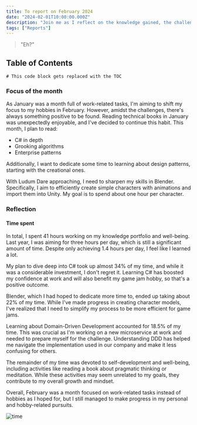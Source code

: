 ```yaml
---
title: To report on February 2024
date: "2024-02-01T10:00:00.000Z"
description: "Join me as I reflect on the knowledge gained, the challenges conquered, and the hours dedicated to learning various subjects during the month of February 2024"
tags: ["Reports"]
---
```


> "Eh?" 

## Table of Contents

```toc
# This code block gets replaced with the TOC
```

### Focus of the month


As January was a month full of work-related tasks, I'm aiming to shift my focus to my hobbies in February. However, amidst the challenges, there's always something positive to be found. Reading technical books in January was unexpectedly enjoyable, and I've decided to continue this habit. This month, I plan to read:

- C# in depth
- Grooking algorithms
- Enterprise patterns

Additionally, I want to dedicate some time to learning about design patterns, starting with the creational ones.

With Ludum Dare approaching, I need to sharpen my skills in Blender. Specifically, I aim to efficiently create simple characters with animations and import them into Unity. My goal is to spend about one hour per character.

### Reflection

#### Time spent

In total, I spent 41 hours working on my knowledge portfolio and well-being. Last year, I was aiming for three hours per day, which is still a significant amount of time. Despite only achieving 1.4 hours per day, I feel like I learned a lot.

My plan to dive deep into C# took up almost 34% of my time, and while it was a considerable investment, I don't regret it. Learning C# has boosted my confidence at work and will also benefit my game jam hobby, so that's a positive outcome.

Blender, which I had hoped to dedicate more time to, ended up taking about 22% of my time. While I've made progress in creating character models, I've realized that I need to simplify my process to be more efficient for game jams.

Learning about Domain-Driven Development accounted for 18.5% of my time. This was crucial as I'm working on a new microservice at work and needed to prepare myself for the challenge. Understanding DDD has helped me navigate the implementation used in our company and make it less confusing for others.

The remainder of my time was devoted to self-development and well-being, including activities like reading a book about pragmatic thinking or meditation. While these activities may seem unrelated to my goals, they contribute to my overall growth and mindset.

Overall, February was a month focused on work-related tasks instead of hobbies as I hoped for, but I still managed to make progress in my personal and hobby-related pursuits.

![time](./timespent.png.png "Time spent")


